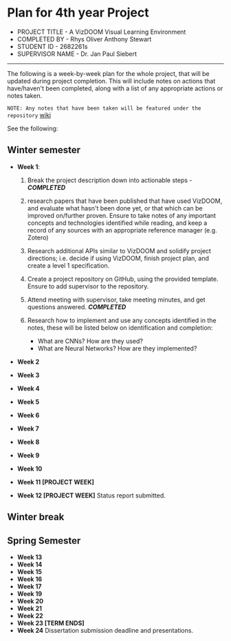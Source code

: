 # Plan for 4th year Project

* PROJECT TITLE - A VizDOOM Visual Learning Environment
* COMPLETED BY - Rhys Oliver Anthony Stewart
* STUDENT ID - 2682261s
* SUPERVISOR NAME - Dr. Jan Paul Siebert

---

The following is a week-by-week plan for the whole project, that will be updated during project completion. This will include notes on actions that have/haven't been completed, along with a list of any appropriate actions or notes taken. 

`NOTE: Any notes that have been taken will be featured under the repository` [wiki]()

See the following:

## Winter semester

* **Week 1**:
    1. Break the project description down into actionable steps - ***COMPLETED***

    2. research papers that have been published that have used VizDOOM, and evaluate what hasn't been done yet, or that which can be improved on/further proven. Ensure to take notes of any important concepts and technologies identified while reading, and keep a record of any sources with an appropriate reference manager (e.g. Zotero)
    
    3. Research additional APIs similar to VizDOOM and solidify project directions; i.e. decide if using VizDOOM, finish project plan, and create a level 1 specification. 
    
    4. Create a project repository on GitHub, using the provided template. Ensure to add supervisor to the repository.

    5. Attend meeting with supervisor, take meeting minutes, and get questions answered. ***COMPLETED***

    6. Research how to implement and use any concepts identified in the notes, these will be listed below on identification and completion:

        - What are CNNs? How are they used?
        - What are Neural Networks? How are they implemented?

* **Week 2**
* **Week 3**
* **Week 4**
* **Week 5**
* **Week 6**
* **Week 7**
* **Week 8**
* **Week 9**
* **Week 10**
* **Week 11 [PROJECT WEEK]**
* **Week 12 [PROJECT WEEK]** Status report submitted.

## Winter break

## Spring Semester

* **Week 13**
* **Week 14**
* **Week 15**
* **Week 16**
* **Week 17**
* **Week 19**
* **Week 20**
* **Week 21**
* **Week 22**
* **Week 23 [TERM ENDS]**
* **Week 24** Dissertation submission deadline and presentations.

